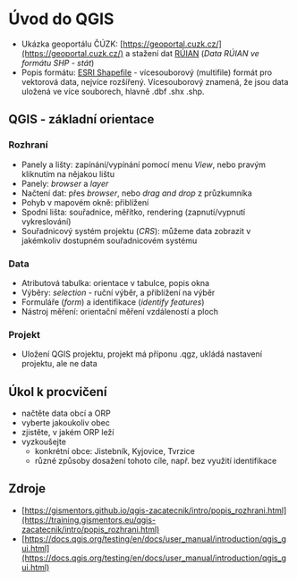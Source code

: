 # Úvod do QGIS 

- Ukázka geoportálu ČÚZK: [https://geoportal.cuzk.cz/](https://geoportal.cuzk.cz/) a stažení dat [RÚIAN](https://geoportal.cuzk.cz/(S(ty2lcmmvw3acbjehcphnhabj))/Default.aspx?mode=TextMeta&amp;side=dSady_RUIAN_vse&amp;text=dSady_RUIAN_vse&amp;head_tab=sekce-02-gp&amp;menu=331) (_Data RÚIAN ve formátu SHP - stát_)
- Popis formátu: [ESRI Shapefile](https://cs.wikipedia.org/wiki/Shapefile) - vícesouborový (multifile) formát pro vektorová data, nejvíce rozšířený. Vícesouborový znamená, že jsou data uložená ve více souborech, hlavně .dbf .shx .shp.

## QGIS - základní orientace

### Rozhraní
- Panely a lišty: zapínání/vypínání pomocí menu _View_, nebo pravým kliknutím na nějakou lištu
- Panely: _browser_ a _layer_
- Načtení dat: přes _browser_, nebo _drag and drop_ z průzkumníka
- Pohyb v mapovém okně: přiblížení
- Spodní lišta: souřadnice, měřítko, rendering (zapnutí/vypnutí vykreslování)
- Souřadnicový systém projektu (_CRS_): můžeme data zobrazit v jakémkoliv dostupném souřadnicovém systému
### Data
- Atributová tabulka: orientace v tabulce, popis okna
- Výběry: _selection_ - ruční výběr, a přiblížení na výběr
- Formuláře (_form_) a identifikace (_identify features_)
- Nástroj měření: orientační měření vzdáleností a ploch

### Projekt
- Uložení QGIS projektu, projekt má příponu .qgz, ukládá nastavení projektu, ale ne data

## Úkol k procvičení

- načtěte data obcí a ORP
- vyberte jakoukoliv obec
- zjistěte, v jakém ORP leží
- vyzkoušejte
  - konkrétní obce: Jistebník, Kyjovice, Tvrzice
  - různé způsoby dosažení tohoto cíle, např. bez využití identifikace

## Zdroje

- [https://gismentors.github.io/qgis-zacatecnik/intro/popis_rozhrani.html](https://training.gismentors.eu/qgis-zacatecnik/intro/popis_rozhrani.html)
- [https://docs.qgis.org/testing/en/docs/user_manual/introduction/qgis_gui.html](https://docs.qgis.org/testing/en/docs/user_manual/introduction/qgis_gui.html)